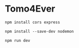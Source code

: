 # Tomo4Ever

```md
npm install cors express
```

```md
npm install --save-dev nodemon
```

```md
npm run dev
```
